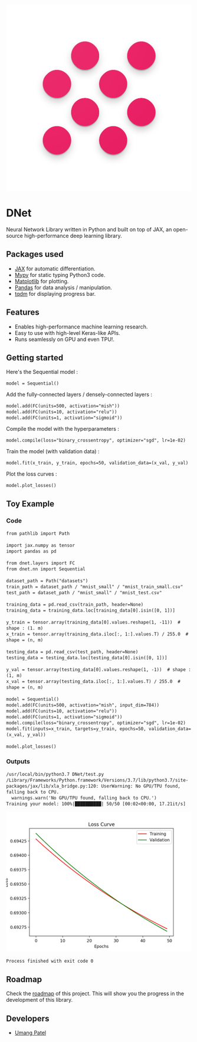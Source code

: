 ![dnet library logo](assets/logo.png "DNet library")
# DNet
Neural Network Library written in Python and built on top of JAX, an open-source high-performance deep learning library.

## Packages used
* [JAX](https://github.com/google/jax) for automatic differentiation.
* [Mypy](https://github.com/python/mypy) for static typing Python3 code.
* [Matplotlib](https://github.com/matplotlib/matplotlib) for plotting.
* [Pandas](https://github.com/pandas-dev/pandas) for data analysis / manipulation.
* [tqdm](https://github.com/tqdm/tqdm) for displaying progress bar.

## Features
* Enables high-performance machine learning research.
* Easy to use with high-level Keras-like APIs.
* Runs seamlessly on GPU and even TPU!.

## Getting started

Here's the Sequential model :
```python3
model = Sequential()
```
Add the fully-connected layers / densely-connected layers :
```python3
model.add(FC(units=500, activation="mish"))
model.add(FC(units=10, activation="relu"))
model.add(FC(units=1, activation="sigmoid"))
```
Compile the model with the hyperparameters :
```python3
model.compile(loss="binary_crossentropy", optimizer="sgd", lr=1e-02)
```
Train the model (with validation data) :
```python3
model.fit(x_train, y_train, epochs=50, validation_data=(x_val, y_val)
```
Plot the loss curves :
```python3
model.plot_losses()
```

## Toy Example

### Code
```python3
from pathlib import Path

import jax.numpy as tensor
import pandas as pd

from dnet.layers import FC
from dnet.nn import Sequential

dataset_path = Path("datasets")
train_path = dataset_path / "mnist_small" / "mnist_train_small.csv"
test_path = dataset_path / "mnist_small" / "mnist_test.csv"

training_data = pd.read_csv(train_path, header=None)
training_data = training_data.loc[training_data[0].isin([0, 1])]

y_train = tensor.array(training_data[0].values.reshape(1, -11))  # shape : (1. m)
x_train = tensor.array(training_data.iloc[:, 1:].values.T) / 255.0  # shape = (n, m)

testing_data = pd.read_csv(test_path, header=None)
testing_data = testing_data.loc[testing_data[0].isin([0, 1])]

y_val = tensor.array(testing_data[0].values.reshape(1, -1))  # shape : (1, m)
x_val = tensor.array(testing_data.iloc[:, 1:].values.T) / 255.0  # shape = (n, m)

model = Sequential()
model.add(FC(units=500, activation="mish", input_dim=784))
model.add(FC(units=10, activation="relu"))
model.add(FC(units=1, activation="sigmoid"))
model.compile(loss="binary_crossentropy", optimizer="sgd", lr=1e-02)
model.fit(inputs=x_train, targets=y_train, epochs=50, validation_data=(x_val, y_val))

model.plot_losses()
```

### Outputs
```
/usr/local/bin/python3.7 DNet/test.py
/Library/Frameworks/Python.framework/Versions/3.7/lib/python3.7/site-packages/jax/lib/xla_bridge.py:120: UserWarning: No GPU/TPU found, falling back to CPU.
  warnings.warn('No GPU/TPU found, falling back to CPU.')
Training your model: 100%|██████████| 50/50 [00:02<00:00, 17.21it/s]
```
![Toy example loss curves](assets/toy_example_loss_curves.png "Loss Curves")
```
Process finished with exit code 0
```


## Roadmap
Check the [roadmap](https://github.com/umangjpatel/dnet/projects/2) of this project. This will show you the progress in the development of this library.

## Developers
* [Umang Patel](https://github.com/umangjpatel)
